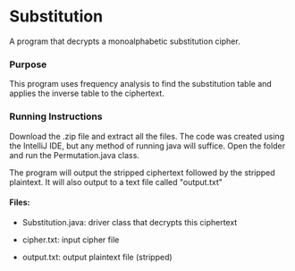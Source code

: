 # Substitution
A program that decrypts a monoalphabetic substitution cipher.

### Purpose 
This program uses frequency analysis to find the substitution table and applies the inverse table to the ciphertext.

### Running Instructions
Download the .zip file and extract all the files. The code was created using the IntelliJ IDE, but any method of running java will suffice. Open the folder
and run the Permutation.java class. 

The program will output the stripped ciphertext followed by the stripped plaintext. It will also output to a text file called "output.txt"

#### Files:
- Substitution.java: driver class that decrypts this ciphertext

- cipher.txt: input cipher file

- output.txt: output plaintext file (stripped)
